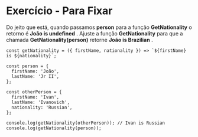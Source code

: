 # Exercício - Para Fixar

Do jeito que está, quando passamos **person** para a função **GetNationality** o retorno é **João is undefined** . Ajuste a função **GetNationality** para que a chamada **GetNationality(person)** retorne **João is Brazilian** .

```
const getNationality = ({ firstName, nationality }) => `${firstName} is ${nationality}`;

const person = {
  firstName: 'João',
  lastName: 'Jr II',
};

const otherPerson = {
  firstName: 'Ivan',
  lastName: 'Ivanovich',
  nationality: 'Russian',
};

console.log(getNationality(otherPerson)); // Ivan is Russian
console.log(getNationality(person));
```
